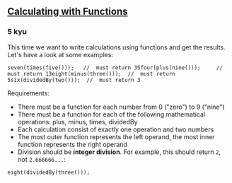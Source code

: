 <h2><a href=https://www.codewars.com/kata/525f3eda17c7cd9f9e000b39/train/javascript target="_blank">Calculating with Functions</a></h2><h3>5 kyu</h3><p>This time we want to write calculations using functions and get the results. Let's have a look at some examples:</p><pre><code class="language-javascript"><span class="cm-variable">seven</span>(<span class="cm-variable">times</span>(<span class="cm-variable">five</span>()));   <span class="cm-comment">//  must return 35</span><span class="cm-variable">four</span>(<span class="cm-variable">plus</span>(<span class="cm-variable">nine</span>()));     <span class="cm-comment">//  must return 13</span><span class="cm-variable">eight</span>(<span class="cm-variable">minus</span>(<span class="cm-variable">three</span>()));  <span class="cm-comment">//  must return 5</span><span class="cm-variable">six</span>(<span class="cm-variable">dividedBy</span>(<span class="cm-variable">two</span>()));  <span class="cm-comment">//  must return 3</span></code></pre><pre style="display: none;"><code class="language-haskell"><span class="cm-variable">seven</span> <span class="cm-builtin">$</span> <span class="cm-variable">times</span> <span class="cm-builtin">$</span> <span class="cm-variable">five</span>   <span class="cm-keyword">-&gt;</span>  <span class="cm-number">35</span> <span class="cm-keyword">::</span> <span class="cm-builtin">Int</span><span class="cm-variable">four</span> <span class="cm-builtin">$</span> <span class="cm-variable">plus</span> <span class="cm-builtin">$</span> <span class="cm-variable">nine</span>     <span class="cm-keyword">-&gt;</span>  <span class="cm-number">13</span> <span class="cm-keyword">::</span> <span class="cm-builtin">Int</span><span class="cm-variable">eight</span> <span class="cm-builtin">$</span> <span class="cm-variable">minus</span> <span class="cm-builtin">$</span> <span class="cm-variable">three</span>  <span class="cm-keyword">-&gt;</span>   <span class="cm-number">5</span> <span class="cm-keyword">::</span> <span class="cm-builtin">Int</span><span class="cm-variable">six</span> <span class="cm-builtin">$</span> <span class="cm-variable">dividedBy</span> <span class="cm-builtin">$</span> <span class="cm-variable">two</span>  <span class="cm-keyword">-&gt;</span>   <span class="cm-number">3</span> <span class="cm-keyword">::</span> <span class="cm-builtin">Int</span></code></pre><pre style="display: none;"><code class="language-lambdacalc"><span class="cm-text">seven</span> <span class="cm-bracket">(</span><span class="cm-text">times</span> <span class="cm-bracket">(</span><span class="cm-text">five</span><span class="cm-bracket">)</span><span class="cm-bracket">)</span>    <span class="cm-text">-&gt;</span>  <span class="cm-number">35</span><span class="cm-text">four</span> <span class="cm-bracket">(</span><span class="cm-text">plus</span> <span class="cm-bracket">(</span><span class="cm-text">nine</span><span class="cm-bracket">)</span><span class="cm-bracket">)</span>      <span class="cm-text">-&gt;</span>  <span class="cm-number">13</span><span class="cm-text">eight</span> <span class="cm-bracket">(</span><span class="cm-text">minus</span> <span class="cm-bracket">(</span><span class="cm-text">three</span><span class="cm-bracket">)</span><span class="cm-bracket">)</span>   <span class="cm-text">-&gt;</span>   <span class="cm-number">5</span><span class="cm-text">six</span> <span class="cm-bracket">(</span><span class="cm-text">divided-by</span> <span class="cm-bracket">(</span><span class="cm-text">two</span><span class="cm-bracket">)</span><span class="cm-bracket">)</span>  <span class="cm-text">-&gt;</span>   <span class="cm-number">3</span></code></pre><pre style="display: none;"><code class="language-ruby"><span class="cm-variable">seven</span>(<span class="cm-variable">times</span>(<span class="cm-variable">five</span>))    <span class="cm-comment">#  must return 35</span><span class="cm-variable">four</span>(<span class="cm-variable">plus</span>(<span class="cm-variable">nine</span>))      <span class="cm-comment">#  must return 13</span><span class="cm-variable">eight</span>(<span class="cm-variable">minus</span>(<span class="cm-variable">three</span>))   <span class="cm-comment">#  must return 5</span><span class="cm-variable">six</span>(<span class="cm-variable">divided_by</span>(<span class="cm-variable">two</span>))  <span class="cm-comment">#  must return 3</span></code></pre><pre style="display: none;"><code class="language-python"><span class="cm-variable">seven</span>(<span class="cm-variable">times</span>(<span class="cm-variable">five</span>()))    <span class="cm-comment">#  must return 35</span><span class="cm-variable">four</span>(<span class="cm-variable">plus</span>(<span class="cm-variable">nine</span>()))      <span class="cm-comment">#  must return 13</span><span class="cm-variable">eight</span>(<span class="cm-variable">minus</span>(<span class="cm-variable">three</span>()))   <span class="cm-comment">#  must return 5</span><span class="cm-variable">six</span>(<span class="cm-variable">divided_by</span>(<span class="cm-variable">two</span>()))  <span class="cm-comment">#  must return 3</span></code></pre><pre style="display: none;"><code class="language-factor"><span class="cm-variable">seven</span> <span class="cm-variable">multiplied-by</span> <span class="cm-variable">five</span>   <span class="cm-comment">! must evaluate to 35</span><span class="cm-variable">four</span> <span class="cm-variable">plus</span> <span class="cm-variable">nine</span>             <span class="cm-comment">! must evaluate to 13</span><span class="cm-variable">eight</span> <span class="cm-variable">minus</span> <span class="cm-variable">three</span>          <span class="cm-comment">! must evaluate to 5</span><span class="cm-variable">six</span> <span class="cm-variable">divided-by</span> <span class="cm-variable">two</span>         <span class="cm-comment">! must evaluate to 3</span></code></pre><pre style="display: none;"><code class="language-cpp"><span class="cm-variable">seven</span>(<span class="cm-variable">times</span>(<span class="cm-variable">five</span>()));    <span class="cm-comment">//  must return 35</span><span class="cm-variable">four</span>(<span class="cm-variable">plus</span>(<span class="cm-variable">nine</span>()));      <span class="cm-comment">//  must return 13</span><span class="cm-variable">eight</span>(<span class="cm-variable">minus</span>(<span class="cm-variable">three</span>()));   <span class="cm-comment">//  must return 5</span><span class="cm-variable">six</span>(<span class="cm-variable">divided_by</span>(<span class="cm-variable">two</span>()));  <span class="cm-comment">//  must return 3</span></code></pre><pre style="display: none;"><code class="language-ocaml"><span class="cm-variable">seven</span> <span class="cm-operator">@</span><span class="cm-operator">@</span> <span class="cm-variable">times</span>      <span class="cm-operator">@</span><span class="cm-operator">@</span> <span class="cm-variable">five</span>   <span class="cm-comment">(*  must return 35  *)</span><span class="cm-variable">four</span>  <span class="cm-operator">@</span><span class="cm-operator">@</span> <span class="cm-variable">plus</span>       <span class="cm-operator">@</span><span class="cm-operator">@</span> <span class="cm-variable">nine</span>   <span class="cm-comment">(*  must return 13  *)</span><span class="cm-variable">eight</span> <span class="cm-operator">@</span><span class="cm-operator">@</span> <span class="cm-variable">minus</span>      <span class="cm-operator">@</span><span class="cm-operator">@</span> <span class="cm-variable">three</span>  <span class="cm-comment">(*  must return  5  *)</span><span class="cm-variable">six</span>   <span class="cm-operator">@</span><span class="cm-operator">@</span> <span class="cm-variable">divided_by</span> <span class="cm-operator">@</span><span class="cm-operator">@</span> <span class="cm-variable">two</span>    <span class="cm-comment">(*  must return  3  *)</span></code></pre><pre style="display: none;"><code class="language-scala"><span class="cm-variable">seven</span>(<span class="cm-variable">times</span>(<span class="cm-variable">five</span>))   <span class="cm-operator">==</span>  <span class="cm-number">35</span><span class="cm-variable">four</span>(<span class="cm-variable">plus</span>(<span class="cm-variable">nine</span>))     <span class="cm-operator">==</span>  <span class="cm-number">13</span><span class="cm-variable">eight</span>(<span class="cm-variable">minus</span>(<span class="cm-variable">three</span>))  <span class="cm-operator">==</span>   <span class="cm-number">5</span><span class="cm-variable">six</span>(<span class="cm-variable">dividedBy</span>(<span class="cm-variable">two</span>))  <span class="cm-operator">==</span>   <span class="cm-number">3</span></code></pre><p>Requirements:</p><ul><li>There must be a function for each number from 0 ("zero") to 9 ("nine")</li><li>There must be a function for each of the following mathematical operations: plus, minus, times, dividedBy</li><li>Each calculation consist of exactly one operation and two numbers</li><li>The most outer function represents the left operand, the most inner function represents the right operand</li><li>Division should be <strong>integer division</strong>. For example, this should return <code>2</code>, not <code>2.666666...</code>:</li></ul><pre><code class="language-javascript"><span class="cm-variable">eight</span>(<span class="cm-variable">dividedBy</span>(<span class="cm-variable">three</span>()));</code></pre><pre style="display: none;"><code class="language-haskell"><span class="cm-variable">eight</span> <span class="cm-builtin">$</span> <span class="cm-variable">dividedBy</span> <span class="cm-builtin">$</span> <span class="cm-variable">three</span></code></pre><pre style="display: none;"><code class="language-ruby"><span class="cm-variable">eight</span>(<span class="cm-variable">divided_by</span>(<span class="cm-variable">three</span>))</code></pre><pre style="display: none;"><code class="language-python"><span class="cm-variable">eight</span>(<span class="cm-variable">divided_by</span>(<span class="cm-variable">three</span>()))</code></pre><pre style="display: none;"><code class="language-cpp"><span class="cm-variable">eight</span>(<span class="cm-variable">divided_by</span>(<span class="cm-variable">three</span>()));</code></pre><pre style="display: none;"><code class="language-ocaml"><span class="cm-variable">eight</span> <span class="cm-operator">@</span><span class="cm-operator">@</span> <span class="cm-variable">divided_by</span> <span class="cm-operator">@</span><span class="cm-operator">@</span> <span class="cm-variable">three</span></code></pre><pre style="display: none;"><code class="language-factor"><span class="cm-variable">eight</span> <span class="cm-variable">divided-by</span> <span class="cm-variable">three</span></code></pre><pre style="display: none;"><code class="language-lambdacalc"><span class="cm-text">eight</span> <span class="cm-bracket">(</span><span class="cm-text">divided-by</span> <span class="cm-bracket">(</span><span class="cm-text">three</span><span class="cm-bracket">)</span><span class="cm-bracket">)</span></code></pre><pre style="display: none;"><code class="language-scala"><span class="cm-variable">eight</span>(<span class="cm-variable">dividedBy</span>(<span class="cm-variable">three</span>))</code></pre>